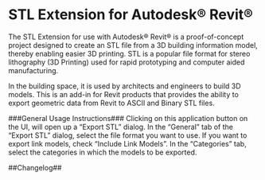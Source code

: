 STL Extension for Autodesk® Revit®
===========

The STL Extension for use with Autodesk® Revit® is a proof-of-concept project designed to create an STL file from a 3D building information model, thereby enabling easier 3D printing. STL is a popular file format for stereo lithography (3D Printing) used for rapid prototyping and computer aided manufacturing.
 
In the building space, it is used by architects and engineers to build 3D models. This is an add-in for Revit products that provides the ability to export geometric data from Revit to ASCII and Binary STL files.

###General Usage Instructions###
Clicking on this application button on the UI, will open up a “Export STL” dialog. In the “General” tab of the “Export STL” dialog, select the file format you want to use. If you want to export link models, check “Include Link Models”. In the “Categories” tab, select the categories in which the models to be exported.

##Changelog##